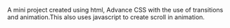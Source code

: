 A mini project created using html, Advance CSS with the use of transitions and animation.This also uses javascript to create scroll in animation.  
